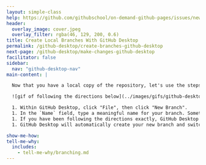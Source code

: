 ```yaml
---
layout: simple-class
help: https://github.com/githubschool/on-demand-github-pages/issues/new?title=I%20need%20help&body=Describe%20what%20you%20need%20help%20with%20here.
header:
  overlay_image: cover.jpeg
  overlay_filter: rgba(46, 129, 200, 0.6)
title: Create Local Branches With GitHub Desktop
permalink: /github-desktop/create-branches-github-desktop
next-page: /github-desktop/make-changes-github-desktop
facilitator: false
sidebar:
  nav: "github-desktop-nav"
main-content: |

  Now that you have a local copy of the repository, let's use the steps of [GitHub Flow](https://guides.github.com/introduction/flow/) to make a change in your project. First we will create a branch.

  ![gif of following the directions below](../images/gifs/github-desktop/create-branch-on-desktop.gif)

  1. Within GitHub Desktop, click "File", then click "New Branch".
  1. In the `Name` field, type a meaningful name for your branch. Something like `add-index-page` will work nicely.
  1. If you have been following the directions exactly, GitHub Desktop knows to create the new branch based on `master` because it is the branch you were checked out to when you clicked the "New Branch" option.
  1. GitHub Desktop will automatically create your new branch and switch you to it.

show-me-how:
tell-me-why:
  includes:
    - tell-me-why/branching.md
---
```

